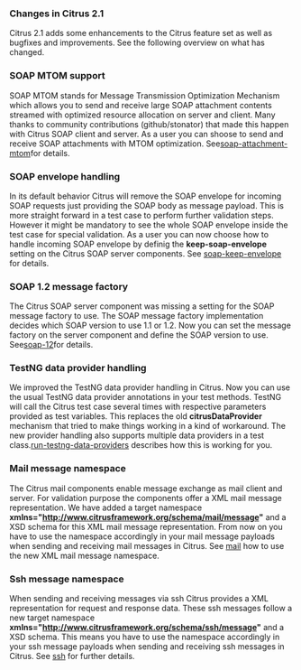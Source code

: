 ### Changes in Citrus 2.1

Citrus 2.1 adds some enhancements to the Citrus feature set as well as bugfixes and improvements. See the following overview on what has changed.

### SOAP MTOM support

SOAP MTOM stands for Message Transmission Optimization Mechanism which allows you to send and receive large SOAP attachment contents streamed with optimized resource allocation on server and client. Many thanks to community contributions (github/stonator) that made this happen with Citrus SOAP client and server. As a user you can shoose to send and receive SOAP attachments with MTOM optimization. See[soap-attachment-mtom](soap-attachment-mtom)for details.

### SOAP envelope handling

In its default behavior Citrus will remove the SOAP envelope for incoming SOAP requests just providing the SOAP body as message payload. This is more straight forward in a test case to perform further validation steps. However it might be mandatory to see the whole SOAP envelope inside the test case for special validation. As a user you can now choose how to handle incoming SOAP envelope by definig the **keep-soap-envelope** setting on the Citrus SOAP server components. See [soap-keep-envelope](soap-keep-envelope) for details.

### SOAP 1.2 message factory

The Citrus SOAP server component was missing a setting for the SOAP message factory to use. The SOAP message factory implementation decides which SOAP version to use 1.1 or 1.2. Now you can set the message factory on the server component and define the SOAP version to use. See[soap-12](soap-12)for details.

### TestNG data provider handling

We improved the TestNG data provider handling in Citrus. Now you can use the usual TestNG data provider annotations in your test methods. TestNG will call the Citrus test case several times with respective parameters provided as test variables. This replaces the old **citrusDataProvider** mechanism that tried to make things working in a kind of workaround. The new provider handling also supports multiple data providers in a test class.[run-testng-data-providers](run-testng-data-providers) describes how this is working for you.

### Mail message namespace

The Citrus mail components enable message exchange as mail client and server. For validation purpose the components offer a XML mail message representation. We have added a target namespace **xmlns="http://www.citrusframework.org/schema/mail/message"** and a XSD schema for this XML mail message representation. From now on you have to use the namespace accordingly in your mail message payloads when sending and receiving mail messages in Citrus. See [mail](mail) how to use the new XML mail message namespace.

### Ssh message namespace

When sending and receiving messages via ssh Citrus provides a XML representation for request and response data. These ssh messages follow a new target namespace **xmlns="http://www.citrusframework.org/schema/ssh/message"** and a XSD schema. This means you have to use the namespace accordingly in your ssh message payloads when sending and receiving ssh messages in Citrus. See [ssh](ssh) for further details.

